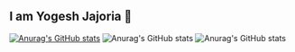 ## I am Yogesh Jajoria 👋

[![Anurag's GitHub stats](https://github-readme-stats.vercel.app/api?username=JajoriaYogesh04)](https://github.com/JajoriaYogesh04/github-readme-stats)
![Anurag's GitHub stats](https://github-readme-stats.vercel.app/api?username=anuraghazra&hide=contribs,prs)
![Anurag's GitHub stats](https://github-readme-stats.vercel.app/api?username=anuraghazra&show_icons=true)
